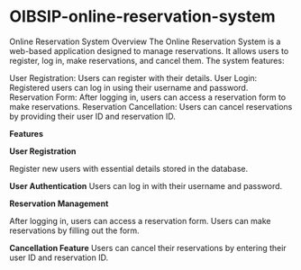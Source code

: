 # OIBSIP-online-reservation-system

Online Reservation System
Overview
The Online Reservation System is a web-based application designed to manage reservations. It allows users to register, log in, make reservations, and cancel them. The system features:

User Registration: Users can register with their details.
User Login: Registered users can log in using their username and password.
Reservation Form: After logging in, users can access a reservation form to make reservations.
Reservation Cancellation: Users can cancel reservations by providing their user ID and reservation ID.

**Features**

**User Registration**

Register new users with essential details stored in the database.
  
**User Authentication**
Users can log in with their username and password.
    
**Reservation Management**

After logging in, users can access a reservation form.
Users can make reservations by filling out the form.

**Cancellation Feature**
Users can cancel their reservations by entering their user ID and reservation ID.
